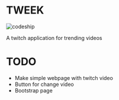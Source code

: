 TWEEK
=====
![codeship](https://www.codeship.io/projects/3fa857e0-8fab-0131-e9b3-1ea6e60161c0/status)

A twitch application for trending videos

TODO
====
- Make simple webpage with twitch video
- Button for change video
- Bootstrap page
